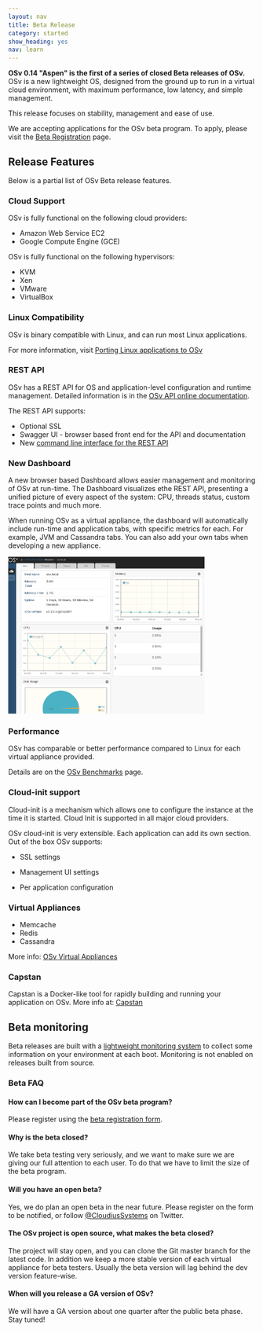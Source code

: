 ```yaml
---
layout: nav
title: Beta Release
category: started
show_heading: yes
nav: learn
---
```


**OSv 0.14 "Aspen" is the first of a series of closed Beta releases of OSv.**
OSv is a new lightweight OS, designed from the ground up to run in a
virtual cloud environment, with maximum performance, low latency, and
simple management.

This release focuses on stability, management and ease of use.

We are accepting applications for the OSv beta program.  To apply, please visit the  [Beta Registration](beta-registration) page.

<!--more-->


## Release Features
Below is a partial list of OSv Beta release features.


### Cloud Support
OSv is fully functional on the following cloud providers:

* Amazon Web Service EC2
* Google Compute Engine (GCE)

OSv is fully functional on the following hypervisors:

* KVM
* Xen
* VMware
* VirtualBox

### Linux Compatibility
OSv is binary compatible with Linux, and can run most Linux applications.

For more information, visit [Porting Linux applications to OSv](https://github.com/cloudius-systems/osv/wiki/Porting-native-applications-to-OSv)


### REST API 

OSv has a REST API for OS and application-level configuration and runtime management.  Detailed information is in the [OSv API online documentation](http://osv.io/api/swagger-ui/dist/index.html).


The REST API supports:

* Optional SSL 
* Swagger UI - browser based front end for the API and documentation
* New [command line interface for the REST API](https://github.com/cloudius-systems/osv/wiki/Command-Line-Interface-(CLI))


### New Dashboard

A new browser based Dashboard allows easier management and monitoring of
OSv at run-time. The Dashboard visualizes ethe REST API, presenting a unified
picture of every aspect of the system: CPU, threads status, custom
trace points and much more.

When running OSv as a virtual appliance, the dashboard will automatically include run-time and application tabs, with specific metrics for each.  For example, JVM and Cassandra tabs.  You can also add your own tabs when developing a new appliance. 

![Dashboard main tab](images/dashboard_main_tab.png)



### Performance

OSv has comparable or better performance compared to Linux for each virtual appliance provided. 

Details are on the [OSv Benchmarks](/benchmarks) page.


### Cloud-init support

Cloud-init is a mechanism which allows one to configure the instance
at the time it is started.
Cloud Init is supported in all major cloud providers.

OSv cloud-init is very extensible.  Each application can add
its own section. Out of the box OSv supports:

* SSL settings

* Management UI settings

* Per application configuration 


### Virtual Appliances
  * Memcache
  * Redis
  * Cassandra

More info: [OSv Virtual Appliances](http://localhost:4000/virtual-appliances/)

  
### Capstan

Capstan is a Docker-like tool for rapidly building and running your application
on OSv. More info at: [Capstan](capstan)  

## Beta monitoring

Beta releases are built with a [lightweight monitoring
system](/osv-stat/) to collect some information on
your environment at each boot.  Monitoring is not enabled
on releases built from source.


### Beta FAQ

#### How can I become part of the OSv beta program?

Please register using the [beta registration form](beta-registration).

#### Why is the beta closed?

We take beta testing very seriously, and we want to make sure we are giving our full attention to each user.  To do that we have to limit the size of the beta program.

#### Will you have an open beta?

Yes, we do plan an open beta in the near future.
Please register on the form to be notified, or follow [@CloudiusSystems](https://twitter.com/CloudiusSystems) on Twitter.

#### The OSv project is open source, what makes the beta closed?

The project will stay open, and you can clone the Git master branch for the latest code.  In addition we keep a more stable version of each virtual appliance for beta testers.  Usually the beta version will lag behind the dev version feature-wise.

#### When will you release a GA version of OSv?

We will have a GA version about one quarter after the public beta phase. Stay tuned!
